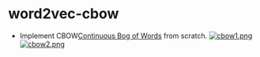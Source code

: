 # word2vec-cbow
- Implement CBOW[Continuous Bog of Words](word2vec) from scratch.
[![cbow1.png](https://i.postimg.cc/9FVQXDQ6/cbow1.png)](https://postimg.cc/yWQHvY9j)
[![cbow2.png](https://i.postimg.cc/KYKZpL0M/cbow2.png)](https://postimg.cc/p9Hbp9bW)
